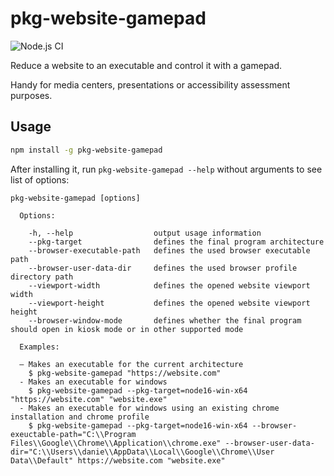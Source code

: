 # pkg-website-gamepad

![Node.js CI](https://github.com/memob0x/pkg-website-gamepad/workflows/Node.js%20CI/badge.svg)

Reduce a website to an executable and control it with a gamepad.

Handy for media centers, presentations or accessibility assessment purposes.

## Usage

```sh
npm install -g pkg-website-gamepad
```

After installing it, run `pkg-website-gamepad --help` without arguments to see list of options:

```console
pkg-website-gamepad [options]

  Options:

    -h, --help                  output usage information
    --pkg-target                defines the final program architecture
    --browser-executable-path   defines the used browser executable path
    --browser-user-data-dir     defines the used browser profile directory path
    --viewport-width            defines the opened website viewport width
    --viewport-height           defines the opened website viewport height
    --browser-window-mode       defines whether the final program should open in kiosk mode or in other supported mode

  Examples:

  – Makes an executable for the current architecture
    $ pkg-website-gamepad "https://website.com"
  - Makes an executable for windows
    $ pkg-website-gamepad --pkg-target=node16-win-x64 "https://website.com" "website.exe"
  - Makes an executable for windows using an existing chrome installation and chrome profile
    $ pkg-website-gamepad --pkg-target=node16-win-x64 --browser-exeuctable-path="C:\\Program Files\\Google\\Chrome\\Application\\chrome.exe" --browser-user-data-dir="C:\\Users\\danie\\AppData\\Local\\Google\\Chrome\\User Data\\Default" https://website.com "website.exe"
```
